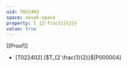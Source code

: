 ```yaml
---
uid: T022402
space: novak-space
property: t_{2-frac{1}{2}}
value: true
---
```

[[Proof]]

* [T022402] [$T_{2 \frac{1}{2}}$|P000004]

